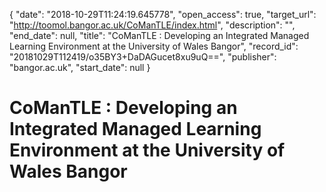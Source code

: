 {
  "date": "2018-10-29T11:24:19.645778", 
  "open_access": true, 
  "target_url": "http://toomol.bangor.ac.uk/CoManTLE/index.html", 
  "description": "", 
  "end_date": null, 
  "title": "CoManTLE : Developing an Integrated Managed Learning Environment at the University of Wales Bangor", 
  "record_id": "20181029T112419/o35BY3+DaDAGucet8xu9uQ==", 
  "publisher": "bangor.ac.uk", 
  "start_date": null
}

# CoManTLE : Developing an Integrated Managed Learning Environment at the University of Wales Bangor

